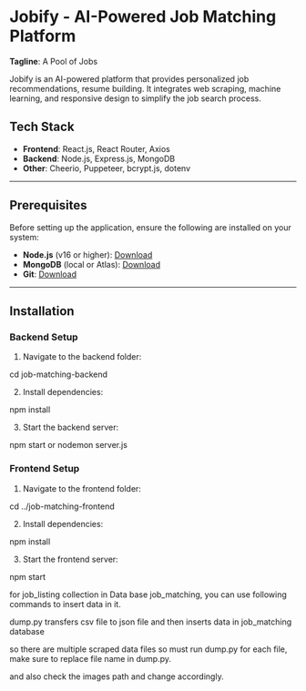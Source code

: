 # Jobify - AI-Powered Job Matching Platform

**Tagline**: A Pool of Jobs

Jobify is an AI-powered platform that provides personalized job recommendations, resume building. It integrates web scraping, machine learning, and responsive design to simplify the job search process.


## Tech Stack

- **Frontend**: React.js, React Router, Axios
- **Backend**: Node.js, Express.js, MongoDB
- **Other**: Cheerio, Puppeteer, bcrypt.js, dotenv

---

## Prerequisites

Before setting up the application, ensure the following are installed on your system:
- **Node.js** (v16 or higher): [Download](https://nodejs.org/en/download)
- **MongoDB** (local or Atlas): [Download](https://www.mongodb.com/try/download/community)
- **Git**: [Download](https://git-scm.com/downloads)

---

## Installation

### Backend Setup
1. Navigate to the backend folder:

cd job-matching-backend

2. Install dependencies:

npm install

3. Start the backend server:

npm start or  nodemon server.js


### Frontend Setup
1. Navigate to the frontend folder:

cd ../job-matching-frontend

2. Install dependencies:

npm install

3. Start the frontend server:

npm start 

for job_listing collection in Data base job_matching, you can use following commands to insert data in it.

dump.py transfers csv file to json file and then inserts data in job_matching database

so there are multiple scraped data files so must run dump.py for each file, make sure to replace file name in dump.py.

and also check the images path and change accordingly.





